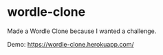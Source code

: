 # wordle-clone
Made a Wordle Clone because I wanted a challenge.

Demo: https://wordle-clone.herokuapp.com/

